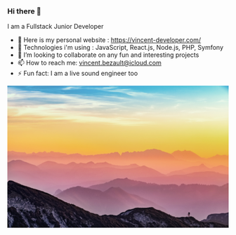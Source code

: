 ### Hi there 👋

I am a Fullstack Junior Developer

- 🔭 Here is my personal website : https://vincent-developer.com/
- 🚀 Technologies i'm using : JavaScript, React.js, Node.js, PHP, Symfony
- 👯 I’m looking to collaborate on any fun and interesting projects
- 📫 How to reach me: vincent.bezault@icloud.com
- ⚡ Fun fact: I am a live sound engineer too 


![Cover](https://github.com/VinceBLT/VinceBLT/blob/main/img/cover.jpg)
